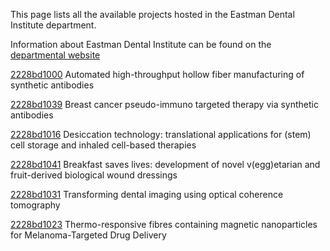 This page lists all the available projects hosted in the Eastman Dental Institute department.

Information about Eastman Dental Institute can be found on the [departmental website](https://www.ucl.ac.uk/eastman)

[2228bd1000](../projects/2228bd1000.md) Automated high-throughput hollow fiber manufacturing of synthetic antibodies

[2228bd1039](../projects/2228bd1039.md) Breast cancer pseudo-immuno targeted therapy via synthetic antibodies

[2228bd1016](../projects/2228bd1016.md) Desiccation technology: translational applications for (stem) cell storage and inhaled cell-based therapies

[2228bd1041](../projects/2228bd1041.md) Breakfast saves lives: development of novel v(egg)etarian and fruit-derived biological wound dressings

[2228bd1031](../projects/2228bd1031.md) Transforming dental imaging using optical coherence tomography

[2228bd1023](../projects/2228bd1023.md) Thermo-responsive fibres containing magnetic nanoparticles for Melanoma-Targeted Drug Delivery